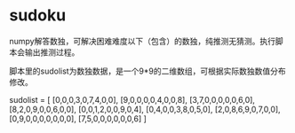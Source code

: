 # sudoku
 numpy解答数独，可解决困难难度以下（包含）的数独，纯推测无猜测。执行脚本会输出推测过程。

脚本里的sudolist为数独数据，是一个9*9的二维数组，可根据实际数独数值分布修改。

sudolist = [
[0,0,0,3,0,7,4,0,0],
[9,0,0,0,0,4,0,0,8],
[3,7,0,0,0,0,0,6,0],
[8,2,0,9,0,0,6,0,0],
[0,0,1,2,0,0,9,0,4],
[0,4,0,0,3,8,0,5,0],
[2,0,8,6,9,0,7,0,0],
[0,9,0,0,0,0,0,0,0],
[7,5,0,0,0,0,0,0,6]
]
